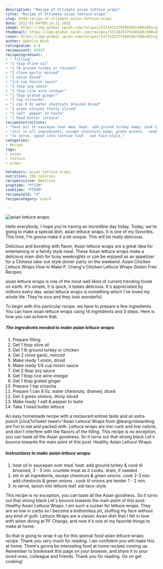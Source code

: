 ```yaml
---
description: "Recipe of Ultimate asian lettuce wraps"
title: "Recipe of Ultimate asian lettuce wraps"
slug: 4344-recipe-of-ultimate-asian-lettuce-wraps
date: 2022-01-04T09:14:11.293Z
image: https://img-global.cpcdn.com/recipes/5372425375580160/680x482cq70/asian-lettuce-wraps-recipe-main-photo.jpg
thumbnail: https://img-global.cpcdn.com/recipes/5372425375580160/680x482cq70/asian-lettuce-wraps-recipe-main-photo.jpg
cover: https://img-global.cpcdn.com/recipes/5372425375580160/680x482cq70/asian-lettuce-wraps-recipe-main-photo.jpg
author: Ophelia Bush
ratingvalue: 4.8
reviewcount: 45623
recipeingredient:
- " filling"
- "1 tbsp olive oil"
- "1 lb ground turkey or chicken"
- "2 clove garlic minced"
- "1 onion diced"
- "1/4 cup hoisin sauce"
- "2 tbsp soy sauce"
- "1 tbsp rice wine vinegar"
- "1 tbsp grated ginger"
- "1 tsp sriracha"
- "1 can 8 0z water chestnuts drained diced"
- "3 green oinions thinly sliced"
- "1 salt  pepper to taste"
- "1 head butter lettuce"
recipeinstructions:
- "heat oil in saucepan over med. heat. add ground turkey &amp; cook til browned, 3 - 5 min. crumble meat as it cooks. drain, if needed."
- "stir in all ingredients, except chestnuts &amp; green onions.  cook 2-3 min. add chestnuts &amp; green onions .  cook til onions are tender 1 - 2 min."
- "to serve, spoon into lettuce leaf.  eat taco-style."
categories:
- Recipe
tags:
- asian
- lettuce
- wraps

katakunci: asian lettuce wraps 
nutrition: 256 calories
recipecuisine: American
preptime: "PT31M"
cooktime: "PT50M"
recipeyield: "4"
recipecategory: Lunch

---
```



![asian lettuce wraps](https://img-global.cpcdn.com/recipes/5372425375580160/680x482cq70/asian-lettuce-wraps-recipe-main-photo.jpg)

Hello everybody, I hope you're having an incredible day today. Today, we're going to make a special dish, asian lettuce wraps. It is one of my favorites. This time, I'm gonna make it a bit unique. This will be really delicious.

Delicious and bursting with flavor, Asian lettuce wraps are a great idea for entertaining or a family style meal. These Asian lettuce wraps make a delicious main dish for busy weeknights or can be enjoyed as an appetizer for a Chinese take-out style dinner party on the weekend. Asian Chicken Lettuce Wraps How to Make P. Chang&#39;s Chicken Lettuce Wraps Gluten Free Recipes.

asian lettuce wraps is one of the most well liked of current trending foods on earth. It's simple, it is quick, it tastes delicious. It's appreciated by millions every day. asian lettuce wraps is something which I've loved my whole life. They're nice and they look wonderful.


To begin with this particular recipe, we have to prepare a few ingredients. You can have asian lettuce wraps using 14 ingredients and 3 steps. Here is how you can achieve that.

<!--inarticleads1-->

##### The ingredients needed to make asian lettuce wraps:

1. Prepare  filling
1. Get 1 tbsp olive oil
1. Get 1 lb ground turkey or chicken
1. Get 2 clove garlic, minced
1. Make ready 1 onion, diced
1. Make ready 1/4 cup hoisin sauce
1. Get 2 tbsp soy sauce
1. Get 1 tbsp rice wine vinegar
1. Get 1 tbsp grated ginger
1. Prepare 1 tsp sriracha
1. Prepare 1 can 8 0z. water chestnuts, drained, diced
1. Get 3 green oinions, thinly sliced
1. Make ready 1 salt &amp; pepper to taste
1. Take 1 head butter lettuce


An easy homemade recipe with a restaurant entree taste and an extra punch [clickToTweet tweet=&#34;Asian Lettuce Wraps from @leangrnbeanblog are fun to eat and packed with. Lettuce wraps are low-carb and low calorie, and don&#39;t interfere with the flavors of the filling. This recipe is no exception, you can taste all the Asian goodness. So it turns out that strong black Let&#39;s bounce towards the main point of this post: Healthy Asian Lettuce Wraps. 

<!--inarticleads2-->

##### Instructions to make asian lettuce wraps:

1. heat oil in saucepan over med. heat. add ground turkey &amp; cook til browned, 3 - 5 min. crumble meat as it cooks. drain, if needed.
1. stir in all ingredients, except chestnuts &amp; green onions.  cook 2-3 min. add chestnuts &amp; green onions .  cook til onions are tender 1 - 2 min.
1. to serve, spoon into lettuce leaf.  eat taco-style.


This recipe is no exception, you can taste all the Asian goodness. So it turns out that strong black Let&#39;s bounce towards the main point of this post: Healthy Asian Lettuce Wraps. I am such a sucker for lettuce wraps. They are so low in carbs so I become a bottomless pit, stuffing my face without any kind of guilt. Lettuce Wraps are a classic Asian dish that I fell in love with when dining at PF Changs, and now it&#39;s one of my favorite things to make at home. 

So that is going to wrap it up for this special food asian lettuce wraps recipe. Thank you very much for reading. I am confident you will make this at home. There's gonna be interesting food at home recipes coming up. Remember to bookmark this page on your browser, and share it to your loved ones, colleague and friends. Thank you for reading. Go on get cooking!
